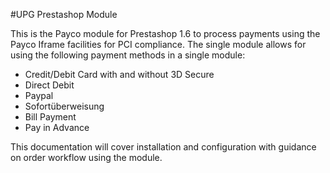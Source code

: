 #UPG Prestashop Module

This is the Payco module for Prestashop 1.6 to process payments using the Payco Iframe facilities for PCI compliance.
The single module allows for using the following payment methods in a single module:
* Credit/Debit Card with and without 3D Secure
* Direct Debit
* Paypal
* Sofortüberweisung
* Bill Payment
* Pay in Advance

This documentation will cover installation and configuration with guidance on order workflow using the module.
